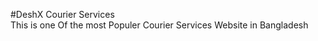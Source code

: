 #DeshX Courier Services <br/>
This is one Of the most Populer Courier Services Website in Bangladesh